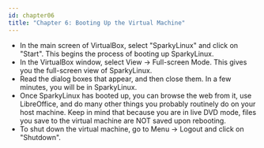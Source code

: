 ```yaml
---
id: chapter06
title: "Chapter 6: Booting Up the Virtual Machine"
---
```


* In the main screen of VirtualBox, select "SparkyLinux" and click on "Start". This begins the process of booting up SparkyLinux.
* In the VirtualBox window, select View -> Full-screen Mode. This gives you the full-screen view of SparkyLinux.
* Read the dialog boxes that appear, and then close them. In a few minutes, you will be in SparkyLinux.
* Once SparkyLinux has booted up, you can browse the web from it, use LibreOffice, and do many other things you probably routinely do on your host machine. Keep in mind that because you are in live DVD mode, files you save to the virtual machine are NOT saved upon rebooting.
* To shut down the virtual machine, go to Menu -> Logout and click on "Shutdown".
